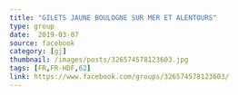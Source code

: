 ```yaml
---
title: "GILETS JAUNE BOULOGNE SUR MER ET ALENTOURS"
type: group
date:  2019-03-07
source: facebook
category: [gj]
thumbnail: /images/posts/326574578123603.jpg
tags: [FR,FR-HDF,62]
link: https://www.facebook.com/groups/326574578123603/
---
```

